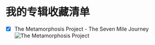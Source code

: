 # 我的专辑收藏清单
- [x] The Metamorphosis Project - The Seven Mile Journey
![The Metamorphosis Project](https://cloud.githubusercontent.com/assets/8455958/22976827/4e3928b6-f3c7-11e6-9104-88e951875e60.jpeg)